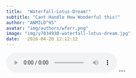 ```yaml
---
title:  "Waterfall-Lotus-Dream!"
subtitle: "Cant Handle How Wonderful this!"
author: "ANMILD^95"
avatar: "img/authors/wferr.png"
image: "img/y7034930-waterfall-lotus-dream.jpg"
date:   2016-04-20 12:12:12
---
```

<audio width="300" height="32" preload="auto" source src="Maddi Jane - Only Gets Better.ogg" controls="controls" loop="loop">
</audio>
---
<html manifest="demo.appcache">
</html>
